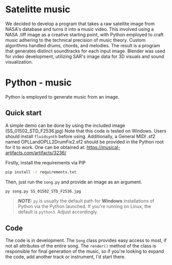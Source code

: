 
# Satelitte music

We decided to develop a program that takes a raw satellite image from NASA's database and turns it into a music video. This involved using a NASA .tiff image as a creative starting point, with Python employed to craft music adhering to the technical precision of music theory. Custom algorithms handled drums, chords, and melodies. The result is a program that generates distinct soundtracks for each input image. Blender was used for video development, utilizing SAR's image data for 3D visuals and sound visualization.

# Python - music
Python is employed to generate music from an image.

## Quick start
A simple demo can be done by using the included image (SS_01502_STD_F2536.jpg)
Note that this code is tested on Windows. Users should install `fluidsynth` before using.
Additionally, a General MIDI .sf2 named OPLLandOPLL2DrumFix2.sf2 should be provided in the Python root for it to work. One can be obtained at: https://musical-artifacts.com/artifacts/3236/

Firstly, install the requirements via PIP
```bash
pip install -r requirements.txt
```
Then, just run the `song.py` and provide an image as an argument.
```bash
py song.py SS_01502_STD_F2536.jpg
```
> **_NOTE:_**  `py` is usually the default path for **Windows** installations of Python via the Python launched. If you're running on Linux, the default is `python3`. Adjust accordingly.

## Code
The code is in development.
The `Song` class provides easy access to most, if not all attributes of the entire song.
The `render()` method of the class is responsible for final generation of the music, so if you're looking to expand the code, add another track or instrument, I'd start there.
